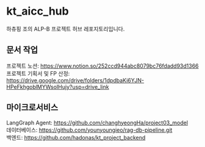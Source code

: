 # kt_aicc_hub
하츄핑 조의 ALP-B 프로젝트 허브 레포지토리입니다.

## 문서 작업
프로젝트 노션: https://www.notion.so/252ccd944abc8079bc76fdadd93d1366  
프로젝트 기획서 및 FP 산정: https://drive.google.com/drive/folders/1dpdbaKi6YJN-HPeFkhgoblMYWsoIHujy?usp=drive_link  

## 마이크로서비스
LangGraph Agent: https://github.com/changhyeongHa/project03_model  
데이터베이스: https://github.com/younyoungieo/rag-db-pipeline.git  
백엔드: https://github.com/hadonas/kt_project_backend  
